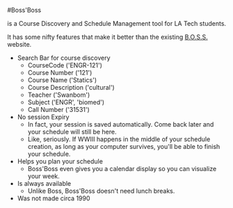 #Boss'Boss

is a Course Discovery and Schedule Management tool for LA Tech students.


It has some nifty features that make it better than the existing <a href="http://boss.latech.edu">B.O.S.S.</a> website.

- Search Bar for course discovery
    - CourseCode ('ENGR-121')
    - Course Number ('121')
    - Course Name ('Statics')
    - Course Description ('cultural')
    - Teacher ('Swanbom')
    - Subject ('ENGR', 'biomed')
    - Call Number ('31531')
- No session Expiry
    - In fact, your session is saved automatically. Come back later and your schedule will still be here.
    - Like, seriously. If WWIII happens in the middle of your schedule creation, as long as your computer survives, you'll be able to finish your schedule.
- Helps you plan your schedule
    - Boss'Boss even gives you a calendar display so you can visualize your week.
- Is always available
    - Unlike Boss, Boss'Boss doesn't need lunch breaks.
- Was not made circa 1990
